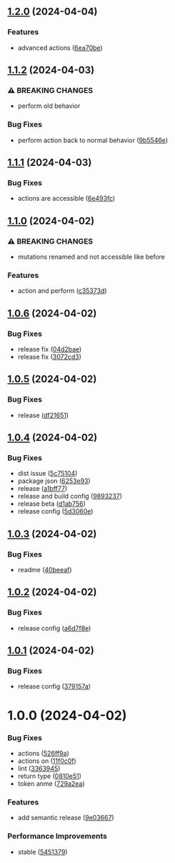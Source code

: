 ## [1.2.0](https://github.com/yasharsanaei/ng-reactive-state/compare/v1.1.2...v1.2.0) (2024-04-04)


### Features

* advanced actions ([6ea70be](https://github.com/yasharsanaei/ng-reactive-state/commit/6ea70be20c42b0e18841bb6419448c615eb2e3d2))

## [1.1.2](https://github.com/yasharsanaei/ng-reactive-state/compare/v1.1.1...v1.1.2) (2024-04-03)


### ⚠ BREAKING CHANGES

* perform old behavior

### Bug Fixes

* perform action back to normal behavior ([9b5546e](https://github.com/yasharsanaei/ng-reactive-state/commit/9b5546e4284a0628e3cc8674516577c5aac50cce))

## [1.1.1](https://github.com/yasharsanaei/ng-reactive-state/compare/v1.1.0...v1.1.1) (2024-04-03)


### Bug Fixes

* actions are accessible ([6e493fc](https://github.com/yasharsanaei/ng-reactive-state/commit/6e493fca6706505eba82ef65ae17ae3d97367e77))

## [1.1.0](https://github.com/yasharsanaei/ng-reactive-state/compare/v1.0.6...v1.1.0) (2024-04-02)


### ⚠ BREAKING CHANGES

* mutations renamed and not accessible like before

### Features

* action and perform ([c35373d](https://github.com/yasharsanaei/ng-reactive-state/commit/c35373d1fc344693134b20f8b0bc772e0b849e07))

## [1.0.6](https://github.com/yasharsanaei/ng-reactive-state/compare/v1.0.5...v1.0.6) (2024-04-02)


### Bug Fixes

* release fix ([04d2bae](https://github.com/yasharsanaei/ng-reactive-state/commit/04d2baef294fe87dc9a9bffb1be632cab3553167))
* release fix ([3072cd3](https://github.com/yasharsanaei/ng-reactive-state/commit/3072cd363d84a5ef23692064d0caeb04a56c6d5f))

## [1.0.5](https://github.com/yasharsanaei/ng-reactive-state/compare/v1.0.4...v1.0.5) (2024-04-02)


### Bug Fixes

* release ([df21651](https://github.com/yasharsanaei/ng-reactive-state/commit/df216519948266c4eb68faae49935ec5078c65d6))

## [1.0.4](https://github.com/yasharsanaei/ng-reactive-state/compare/v1.0.3...v1.0.4) (2024-04-02)


### Bug Fixes

* dist issue ([5c75104](https://github.com/yasharsanaei/ng-reactive-state/commit/5c75104a86be7b2a2751c30b4c870475c30fc61e))
* package json ([6253e93](https://github.com/yasharsanaei/ng-reactive-state/commit/6253e93eb6a8261403d3e0d25eb446c83e3bb344))
* release ([a1bff77](https://github.com/yasharsanaei/ng-reactive-state/commit/a1bff77987091dcd7251810f711972bde4cbf9d0))
* release and build config ([9893237](https://github.com/yasharsanaei/ng-reactive-state/commit/9893237fd95b5b4e2c4cfdf0aa9772df3ebd2fd7))
* release beta ([d1ab756](https://github.com/yasharsanaei/ng-reactive-state/commit/d1ab756783e253dab6daeb311053b2ea55f8ad74))
* release config ([5d3060e](https://github.com/yasharsanaei/ng-reactive-state/commit/5d3060e554332ebd94d5d293db4f5644fbd2abdb))

## [1.0.3](https://github.com/yasharsanaei/ng-reactive-state/compare/v1.0.2...v1.0.3) (2024-04-02)


### Bug Fixes

* readme ([40beeaf](https://github.com/yasharsanaei/ng-reactive-state/commit/40beeafb316ccbf94833b93d39be6619146130f6))

## [1.0.2](https://github.com/yasharsanaei/ng-reactive-state/compare/v1.0.1...v1.0.2) (2024-04-02)


### Bug Fixes

* release config ([a6d7f8e](https://github.com/yasharsanaei/ng-reactive-state/commit/a6d7f8e5b8dc6e58a88bd47b54827dd905be006e))

## [1.0.1](https://github.com/yasharsanaei/ng-reactive-state/compare/v1.0.0...v1.0.1) (2024-04-02)


### Bug Fixes

* release config ([379157a](https://github.com/yasharsanaei/ng-reactive-state/commit/379157ad03fbe5895c12ccf04a61aa193072000a))

# 1.0.0 (2024-04-02)


### Bug Fixes

* actions ([526ff9a](https://github.com/yasharsanaei/ng-reactive-state/commit/526ff9a5956ad2c887294e42c7dfd0baf2f09ee0))
* actions on ([11f0c0f](https://github.com/yasharsanaei/ng-reactive-state/commit/11f0c0f423d6f499496fd004885f19a75286500a))
* lint ([3363945](https://github.com/yasharsanaei/ng-reactive-state/commit/3363945e556a0e23ff938437ae64351e249b6f79))
* return type ([0810e51](https://github.com/yasharsanaei/ng-reactive-state/commit/0810e5140e36002c5b5b016b032a6edc1752c463))
* token anme ([729a2ea](https://github.com/yasharsanaei/ng-reactive-state/commit/729a2ea6263bfbcc002847f5ccc3b26c408c3fcb))


### Features

* add semantic release ([9e03667](https://github.com/yasharsanaei/ng-reactive-state/commit/9e036679ca14e98160d9fd313efaf638609fa36d))


### Performance Improvements

* stable ([5451379](https://github.com/yasharsanaei/ng-reactive-state/commit/5451379de36eecb26dbeea74bd3142ef6d37535f))
